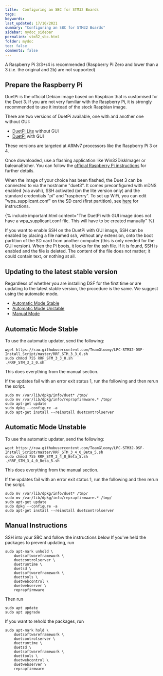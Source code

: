 ```yaml
---
title:  Configuring an SBC for STM32 Boards
tags: 
keywords: 
last_updated: 17/10/2021
summary: "Configuring an SBC for STM32 Boards"
sidebar: mydoc_sidebar
permalink: stm32_sbc.html
folder: mydoc
toc: false
comments: false
---
```


A Raspberry Pi 3/3+/4 is recommended (Raspberry Pi Zero and lower than a 3 (i.e. the original and 2b) are not supported)

## Prepare the Raspberry Pi

DuetPi is the official Debian image based on Raspbian that is customised for the Duet 3. If you are not very familiar with the Raspberry Pi, it is strongly recommended to use it instead of the stock Raspbian image.

There are two versions of DuetPi available, one with and another one without GUI:

* [DuetPi Lite](https://pkg.duet3d.com/DuetPi-lite.zip) without GUI
* [DuetPi](https://pkg.duet3d.com/DuetPi.zip) with GUI

These versions are targeted at ARMv7 processors like the Raspberry Pi 3 or 4.

Once downloaded, use a flashing application like Win32DiskImager or baleanaEtcher. You can follow the [official Raspberry Pi instructions](https://www.raspberrypi.org/documentation/installation/installing-images/) for further details.

When the image of your choice has been flashed, the Duet 3 can be connected to via the hostname "duet3". It comes preconfigured with mDNS enabled (via avahi), SSH activated (on the lite version only) and the standard credentials "pi" and "raspberry". To set up WiFi, you can edit "wpa_supplicant.conf" on the SD card (first partition), see [here](https://www.raspberrypi.org/documentation/configuration/wireless/headless.md) for instructions.  

{% include important.html content="The DuetPi with GUI image does not have a wpa_supplicant.conf file. This will have to be created manually" %}

If you want to enable SSH on the DuetPi with GUI image, SSH can be enabled by placing a file named ssh, without any extension, onto the boot partition of the SD card from another computer (this is only needed for the GUI version). When the Pi boots, it looks for the ssh file. If it is found, SSH is enabled and the file is deleted. The content of the file does not matter; it could contain text, or nothing at all.

## Updating to the latest stable version

Regardless of whether you are installing DSF for the first time or are updating to the latest stable version, the procedure is the same. We suggest using the automatic mode.

<ul id="profileTabs" class="nav nav-tabs">
    <li class="active"><a class="noCrossRef" href="#automatic" data-toggle="tab">Automatic Mode Stable</a></li>
    <li><a class="noCrossRef" href="#autobeta" data-toggle="tab">Automatic Mode Unstable</a></li>
    <li><a class="noCrossRef" href="#manual" data-toggle="tab">Manual Mode</a></li>
</ul>
  <div class="tab-content">
<div role="tabpanel" class="tab-pane active" id="automatic" markdown="1">

## Automatic Mode Stable

To use the automatic updater, send the following:

```
wget https://raw.githubusercontent.com/TeamGloomy/LPC-STM32-DSF-Install_Script/master/RRF_STM_3_3_0.sh
sudo chmod 755 RRF_STM_3_3_0.sh
./RRF_STM_3_3_0.sh
```

This does everything from the manual section. 

If the updates fail with an error exit status 1, run the following and then rerun the script.  
```
sudo mv /var/lib/dpkg/info/duet* /tmp/
sudo mv /var/lib/dpkg/info/reprapfirmware.* /tmp/
sudo apt-get update
sudo dpkg --configure -a
sudo apt-get install --reinstall duetcontrolserver
```

</div>

<div role="tabpanel" class="tab-pane" id="autobeta" markdown="1">

## Automatic Mode Unstable

To use the automatic updater, send the following:

```
wget https://raw.githubusercontent.com/TeamGloomy/LPC-STM32-DSF-Install_Script/master/RRF_STM_3_4_0_Beta_5.sh
sudo chmod 755 RRF_STM_3_4_0_Beta_5.sh
./RRF_STM_3_4_0_Beta_5.sh
```

This does everything from the manual section. 

If the updates fail with an error exit status 1, run the following and then rerun the script.  
```
sudo mv /var/lib/dpkg/info/duet* /tmp/
sudo mv /var/lib/dpkg/info/reprapfirmware.* /tmp/
sudo apt-get update
sudo dpkg --configure -a
sudo apt-get install --reinstall duetcontrolserver
```

</div>

<div role="tabpanel" class="tab-pane" id="manual" markdown="1">

## Manual Instructions

SSH into your SBC and follow the instructions below
If you've held the packages to prevent updating, run
```
sudo apt-mark unhold \
    duetsoftwareframework \
    duetcontrolserver \
    duetruntime \
    duetsd \
    duetsoftwareframework \
    duettools \
    duetwebcontrol \
    duetwebserver \
    reprapfirmware
```
Then run
```
sudo apt update
sudo apt upgrade
```
If you want to rehold the packages, run
```
sudo apt-mark hold \
    duetsoftwareframework \
    duetcontrolserver \
    duetruntime \
    duetsd \
    duetsoftwareframework \
    duettools \
    duetwebcontrol \
    duetwebserver \
    reprapfirmware
```

</div>

</div>

